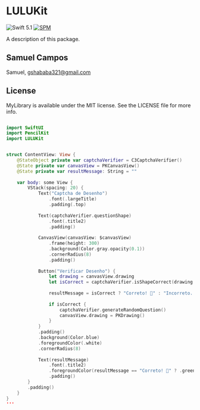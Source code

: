 # LULUKit
![Swift 5.1](https://img.shields.io/badge/Swift-5.1-orange.svg) 
[![SPM](https://img.shields.io/badge/spm-compatible-brightgreen.svg?style=flat)](https://github.com/apple/swift-package-manager)

A description of this package.

## Samuel Campos

Samuel, gshababa321@gmail.com

## License

MyLibrary is available under the MIT license. See the LICENSE file for more info.

```swift

import SwiftUI
import PencilKit
import LULUKit 


struct ContentView: View {
    @StateObject private var captchaVerifier = C3CaptchaVerifier()
    @State private var canvasView = PKCanvasView()
    @State private var resultMessage: String = ""
    
    var body: some View {
        VStack(spacing: 20) {
            Text("Captcha de Desenho")
                .font(.largeTitle)
                .padding(.top)
            
            Text(captchaVerifier.questionShape)
                .font(.title2)
                .padding()
            
            CanvasView(canvasView: $canvasView)
                .frame(height: 300)
                .background(Color.gray.opacity(0.1))
                .cornerRadius(8)
                .padding()
            
            Button("Verificar Desenho") {
                let drawing = canvasView.drawing
                let isCorrect = captchaVerifier.isShapeCorrect(drawing: drawing)
                
                resultMessage = isCorrect ? "Correto! 🎉" : "Incorreto. Tente novamente."
                
                if isCorrect {
                    captchaVerifier.generateRandomQuestion()
                    canvasView.drawing = PKDrawing() 
                }
            }
            .padding()
            .background(Color.blue)
            .foregroundColor(.white)
            .cornerRadius(8)
            
            Text(resultMessage)
                .font(.title2)
                .foregroundColor(resultMessage == "Correto! 🎉" ? .green : .red)
                .padding()
        }
        .padding()
    }
}
'''
